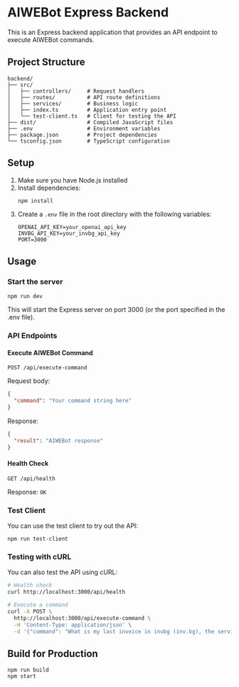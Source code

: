 # AIWEBot Express Backend

This is an Express backend application that provides an API endpoint to execute AIWEBot commands.

## Project Structure

```
backend/
├── src/
│   ├── controllers/     # Request handlers
│   ├── routes/          # API route definitions
│   ├── services/        # Business logic
│   ├── index.ts         # Application entry point
│   └── test-client.ts   # Client for testing the API
├── dist/                # Compiled JavaScript files
├── .env                 # Environment variables
├── package.json         # Project dependencies
└── tsconfig.json        # TypeScript configuration
```

## Setup

1. Make sure you have Node.js installed
2. Install dependencies:
   ```
   npm install
   ```
3. Create a `.env` file in the root directory with the following variables:
   ```
   OPENAI_API_KEY=your_openai_api_key
   INVBG_API_KEY=your_invbg_api_key
   PORT=3000
   ```

## Usage

### Start the server

```
npm run dev
```

This will start the Express server on port 3000 (or the port specified in the .env file).

### API Endpoints

#### Execute AIWEBot Command

```
POST /api/execute-command
```

Request body:
```json
{
  "command": "Your command string here"
}
```

Response:
```json
{
  "result": "AIWEBot response"
}
```

#### Health Check

```
GET /api/health
```

Response: `OK`

### Test Client

You can use the test client to try out the API:

```
npm run test-client
```

### Testing with cURL

You can also test the API using cURL:

```bash
# Health check
curl http://localhost:3000/api/health

# Execute a command
curl -X POST \
  http://localhost:3000/api/execute-command \
  -H 'Content-Type: application/json' \
  -d '{"command": "What is my last invoice in invbg (inv.bg), the service name is invbg. Who is the client and what is the amount due?"}'
```

## Build for Production

```
npm run build
npm start
``` 